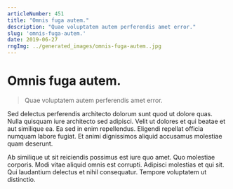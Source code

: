 ```yaml
---
articleNumber: 451
title: "Omnis fuga autem."
description: "Quae voluptatem autem perferendis amet error."
slug: 'omnis-fuga-autem.'
date: 2019-06-27
rngImg: ../generated_images/omnis-fuga-autem..jpg
---
```


# Omnis fuga autem.

> Quae voluptatem autem perferendis amet error.

Sed delectus perferendis architecto dolorum sunt quod ut dolore quas. Nulla quisquam iure architecto sed adipisci. Velit ut dolores et qui beatae et aut similique ea. Ea sed in enim repellendus. Eligendi repellat officia numquam labore fugiat. Et animi dignissimos aliquid accusamus molestiae quam deserunt.
 Ab similique ut sit reiciendis possimus est iure quo amet. Quo molestiae corporis. Modi vitae aliquid omnis est corrupti. Adipisci molestias et qui sit. Qui laudantium delectus et nihil consequatur. Tempore voluptatem ut distinctio.
